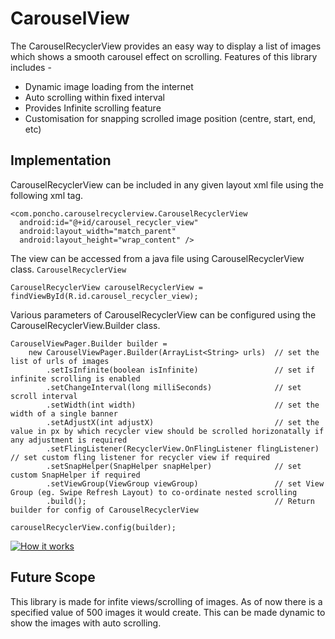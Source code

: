 # CarouselView

The CarouselRecyclerView provides an easy way to display a list of images which shows a smooth carousel effect on scrolling. Features of this library includes -  
*  Dynamic image loading from the internet
*  Auto scrolling within fixed interval
*  Provides Infinite scrolling feature
*  Customisation for snapping scrolled image position (centre, start, end, etc)

## Implementation
CarouselRecyclerView can be included in any given layout xml file using the following xml tag.
```
<com.poncho.carouselrecyclerview.CarouselRecyclerView  
  android:id="@+id/carousel_recycler_view"  
  android:layout_width="match_parent"  
  android:layout_height="wrap_content" />
```
The view can be accessed from a java file using CarouselRecyclerView class. 
`CarouselRecyclerView` 
```
CarouselRecyclerView carouselRecyclerView = findViewById(R.id.carousel_recycler_view);
```
Various parameters of CarouselRecyclerView can be configured using the CarouselRecyclerView.Builder class.
```
CarouselViewPager.Builder builder = 
    new CarouselViewPager.Builder(ArrayList<String> urls)  // set the list of urls of images 
        .setIsInfinite(boolean isInfinite)                 // set if infinite scrolling is enabled
        .setChangeInterval(long milliSeconds)              // set scroll interval
        .setWidth(int width)                               // set the width of a single banner
        .setAdjustX(int adjustX)                           // set the value in px by which recycler view should be scrolled horizonatally if any adjustment is required
        .setFlingListener(RecyclerView.OnFlingListener flingListener)  // set custom fling listener for recycler view if required
        .setSnapHelper(SnapHelper snapHelper)              // set custom SnapHelper if required
        .setViewGroup(ViewGroup viewGroup)                 // set View Group (eg. Swipe Refresh Layout) to co-ordinate nested scrolling
        .build();                                          // Return builder for config of CarouselRecyclerView

carouselRecyclerView.config(builder);

```

[![How it works](http://img.youtube.com/vi/ZdIXfvHQ94s/0.jpg)](http://www.youtube.com/watch?v=ZdIXfvHQ94s)

## Future Scope
This library is made for infite views/scrolling of images. As of now there is a specified value of 500 images it would create. This can be made dynamic to show the images with auto scrolling.

